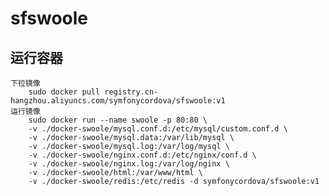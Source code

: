 # sfswoole

## 运行容器
    下拉镜像
        sudo docker pull registry.cn-hangzhou.aliyuncs.com/symfonycordova/sfswoole:v1
    运行镜像
        sudo docker run --name swoole -p 80:80 \
        -v ./docker-swoole/mysql.conf.d:/etc/mysql/custom.conf.d \
        -v ./docker-swoole/mysql.data:/var/lib/mysql \
        -v ./docker-swoole/mysql.log:/var/log/mysql \
        -v ./docker-swoole/nginx.conf.d:/etc/nginx/conf.d \
        -v ./docker-swoole/nginx.log:/var/log/nginx \
        -v ./docker-swoole/html:/var/www/html \
        -v ./docker-swoole/redis:/etc/redis -d symfonycordova/sfswoole:v1